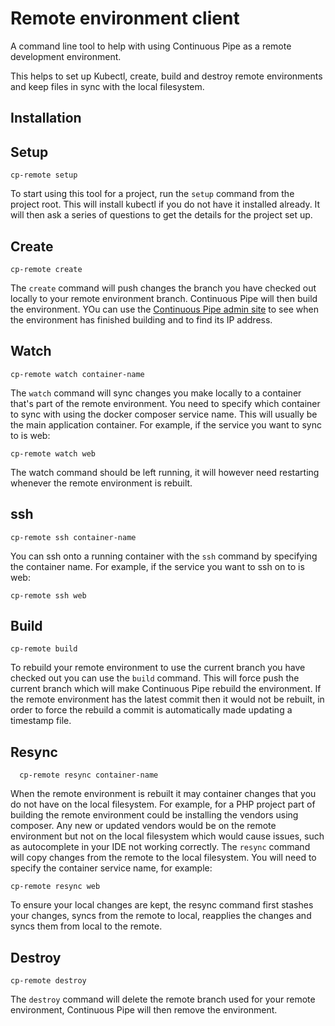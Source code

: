 # Remote environment client

A command line tool to help with using Continuous Pipe as a remote development environment.

This helps to set up Kubectl, create, build and destroy remote environments and keep files
in sync with the local filesystem.

## Installation


## Setup

```
cp-remote setup
```

To start using this tool for a project, run the `setup` command from the project root.
 This will install kubectl if you do not have it installed already. It will then 
 ask a series of questions to get the details for the project set up. 
 
## Create

```
cp-remote create
```

The `create` command will push changes the branch you have checked out locally to your remote 
 environment branch. Continuous Pipe will then build the environment. YOu can use the [Continuous Pipe admin
 site](https://ui.continuouspipe.io/) to see when the environment has finished building and 
 to find its IP address.
 
## Watch
 
 ```
 cp-remote watch container-name
 ```
   
 The `watch` command will sync changes you make locally to a container that's part of the remote environment.
 You need to specify which container to sync with using the docker composer service name. 
 This will usually be the main application container. For example, if the service you want to sync to is web:
  
  ```
  cp-remote watch web
  ```
The watch command should be left running, it will however need restarting whenever the remote environment
is rebuilt. 


## ssh 

 ```
 cp-remote ssh container-name
 ```
 
You can ssh onto a running container with the `ssh` command by specifying the container name.
 For example, if the service you want to ssh on to is web:
 
 ```
 cp-remote ssh web
 ```
 
## Build
 
 ```
 cp-remote build
 ```
 
To rebuild your remote environment to use the current branch you have checked out you can use the 
 `build` command. This will force push the current branch which will make Continuous Pipe rebuild the
 environment. If the remote environment has the latest commit then it would not be rebuilt, in order
 to force the rebuild a commit is automatically made updating a timestamp file.
 
## Resync

```
  cp-remote resync container-name
  ```
 
When the remote environment is rebuilt it may container changes that you do not have on the local filesystem. 
  For example, for a PHP project part of building the remote environment could be installing the vendors using composer.
  Any new or updated vendors would be on the remote environment but not on the local filesystem which would cause issues, 
  such as autocomplete in your IDE not working correctly. The `resync` command will copy changes  from the remote to the local 
  filesystem. You will need to specify the container service name, for example:
  
  ```
  cp-remote resync web
  ```
  
  To ensure your local changes are kept, the resync command first stashes your changes, syncs from the remote to local,
  reapplies the changes and syncs them from local to the remote.
  
## Destroy

 ```
 cp-remote destroy
 ```
 
The `destroy` command will delete the remote branch used for your remote environment, Continuous Pipe will
then remove the environment.


